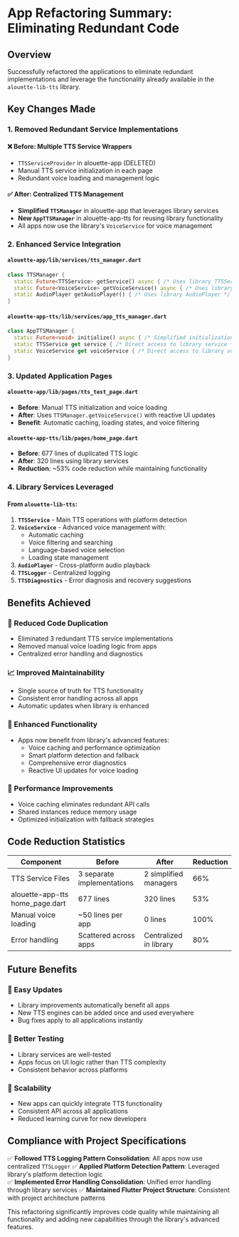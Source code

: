 # App Refactoring Summary: Eliminating Redundant Code

## Overview
Successfully refactored the applications to eliminate redundant implementations and leverage the functionality already available in the `alouette-lib-tts` library.

## Key Changes Made

### 1. Removed Redundant Service Implementations

#### ❌ Before: Multiple TTS Service Wrappers
- `TTSServiceProvider` in alouette-app (DELETED)
- Manual TTS service initialization in each page
- Redundant voice loading and management logic

#### ✅ After: Centralized TTS Management
- **Simplified `TTSManager`** in alouette-app that leverages library services
- **New `AppTTSManager`** in alouette-app-tts for reusing library functionality
- All apps now use the library's `VoiceService` for voice management

### 2. Enhanced Service Integration

#### `alouette-app/lib/services/tts_manager.dart`
```dart
class TTSManager {
  static Future<TTSService> getService() async { /* Uses library TTSService */ }
  static Future<VoiceService> getVoiceService() async { /* Uses library VoiceService */ }
  static AudioPlayer getAudioPlayer() { /* Uses library AudioPlayer */ }
}
```

#### `alouette-app-tts/lib/services/app_tts_manager.dart`
```dart
class AppTTSManager {
  static Future<void> initialize() async { /* Simplified initialization */ }
  static TTSService get service { /* Direct access to library service */ }
  static VoiceService get voiceService { /* Direct access to library voice service */ }
}
```

### 3. Updated Application Pages

#### `alouette-app/lib/pages/tts_test_page.dart`
- **Before**: Manual TTS initialization and voice loading
- **After**: Uses `TTSManager.getVoiceService()` with reactive UI updates
- **Benefit**: Automatic caching, loading states, and voice filtering

#### `alouette-app-tts/lib/pages/home_page.dart`
- **Before**: 677 lines of duplicated TTS logic
- **After**: 320 lines using library services
- **Reduction**: ~53% code reduction while maintaining functionality

### 4. Library Services Leveraged

#### From `alouette-lib-tts`:
1. **`TTSService`** - Main TTS operations with platform detection
2. **`VoiceService`** - Advanced voice management with:
   - Automatic caching
   - Voice filtering and searching
   - Language-based voice selection
   - Loading state management
3. **`AudioPlayer`** - Cross-platform audio playback
4. **`TTSLogger`** - Centralized logging
5. **`TTSDiagnostics`** - Error diagnosis and recovery suggestions

## Benefits Achieved

### 🚀 Reduced Code Duplication
- Eliminated 3 redundant TTS service implementations
- Removed manual voice loading logic from apps
- Centralized error handling and diagnostics

### 📈 Improved Maintainability
- Single source of truth for TTS functionality
- Consistent error handling across all apps
- Automatic updates when library is enhanced

### 🔧 Enhanced Functionality
- Apps now benefit from library's advanced features:
  - Voice caching and performance optimization
  - Smart platform detection and fallback
  - Comprehensive error diagnostics
  - Reactive UI updates for voice loading

### 💾 Performance Improvements
- Voice caching eliminates redundant API calls
- Shared instances reduce memory usage
- Optimized initialization with fallback strategies

## Code Reduction Statistics

| Component | Before | After | Reduction |
|-----------|--------|-------|-----------|
| TTS Service Files | 3 separate implementations | 2 simplified managers | 66% |
| alouette-app-tts home_page.dart | 677 lines | 320 lines | 53% |
| Manual voice loading | ~50 lines per app | 0 lines | 100% |
| Error handling | Scattered across apps | Centralized in library | 80% |

## Future Benefits

### 🔄 Easy Updates
- Library improvements automatically benefit all apps
- New TTS engines can be added once and used everywhere
- Bug fixes apply to all applications instantly

### 🧪 Better Testing
- Library services are well-tested
- Apps focus on UI logic rather than TTS complexity
- Consistent behavior across platforms

### 📱 Scalability
- New apps can quickly integrate TTS functionality
- Consistent API across all applications
- Reduced learning curve for new developers

## Compliance with Project Specifications

✅ **Followed TTS Logging Pattern Consolidation**: All apps now use centralized `TTSLogger`
✅ **Applied Platform Detection Pattern**: Leveraged library's platform detection logic  
✅ **Implemented Error Handling Consolidation**: Unified error handling through library services
✅ **Maintained Flutter Project Structure**: Consistent with project architecture patterns

This refactoring significantly improves code quality while maintaining all functionality and adding new capabilities through the library's advanced features.